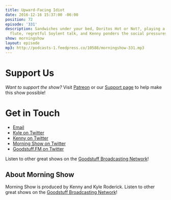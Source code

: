 ```yaml
---
title: Upward-Facing Idiot
date: 2016-12-16 15:37:00 -06:00
position: 72
episode: '331'
description: Sandwiches under your bed, Doritos Hot or Not?, playing a pizza-shaped
  flute, regretful Soylent talk, and Kenny ponders the social pressures of wrist computers.
show: morningshow
layout: episode
mp3: http://podcasts-1.feedpress.co/10588/morningshow-331.mp3
---
```


# Support Us
*Want to support the show?* Visit [Patreon](http://patreon.com/morningshow) or our [Support page](http://morningshow.am/support) to help make this show possible!

# Get in Touch
* [Email](mailto:kyle@goodstuff.fm)
* [Kyle on Twitter](http://twitter.com/dogburps)
* [Kenny on Twitter](http://twitter.com/pizzarobotics)
* [Morning Show on Twitter](http://twitter.com/morningshowam)
* [Goodstuff.FM on Twitter](http://twitter.com/goodstufffm)

Listen to other great shows on the [Goodstuff Broadcasting Network](http://goodstuff.fm/shows)!

## About Morning Show
Morning Show is produced by Kenny and Kyle Roderick. Listen to other great shows on the [Goodstuff Broadcasting Network](http://goodstuff.fm/shows)!
